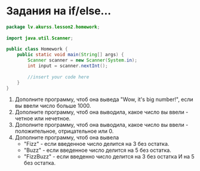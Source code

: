 # Задания на if/else...

```java
package lv.akurss.lesson2.homework;
 
import java.util.Scanner;
 
public class Homework {
	public static void main(String[] args) {
		Scanner scanner = new Scanner(System.in);
		int input = scanner.nextInt();
 		
 		//insert your code here
	}
} 
 ```

1. Дополните программу, чтоб она выведа "Wow, it's big number!", если вы ввели число больше 1000.
2. Дополните программу, чтоб она выводила, какое число вы ввели - четное или нечетное.
3. Дополните программу, чтоб она выводила, какое число вы ввели - положительное, отрицательное или 0.
4. Дополните программу, чтоб она вывела 
    * "Fizz" - если введенное число делится на 3 без остатка.
    * "Buzz" - если введенное число делится на 5 без остатка.
    * "FizzBuzz" - если введенно число делится на 3 без остатка И на 5 без остатка.